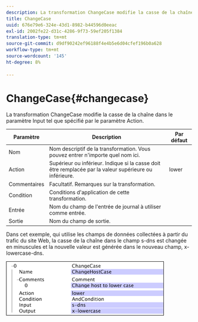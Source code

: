 ```yaml
---
description: La transformation ChangeCase modifie la casse de la chaîne dans le paramètre Input tel que spécifié par le paramètre Action.
title: ChangeCase
uuid: 676e79e6-324e-43d1-8982-b44596d0eeac
exl-id: 2002fe22-d31c-4286-9f73-59ef205f1384
translation-type: tm+mt
source-git-commit: d9df90242ef96188f4e4b5e6d04cfef196b0a628
workflow-type: tm+mt
source-wordcount: '145'
ht-degree: 8%

---
```


# ChangeCase{#changecase}

La transformation ChangeCase modifie la casse de la chaîne dans le paramètre Input tel que spécifié par le paramètre Action.

| Paramètre | Description | Par défaut |
|---|---|---|
| Nom | Nom descriptif de la transformation. Vous pouvez entrer n&#39;importe quel nom ici. |  |
| Action | Supérieur ou inférieur. Indique si la casse doit être remplacée par la valeur supérieure ou inférieure. | lower |
| Commentaires | Facultatif. Remarques sur la transformation. |  |
| Condition | Conditions d&#39;application de cette transformation. |  |
| Entrée | Nom du champ de l&#39;entrée de journal à utiliser comme entrée. |  |
| Sortie | Nom du champ de sortie. |  |

Dans cet exemple, qui utilise les champs de données collectées à partir du trafic du site Web, la casse de la chaîne dans le champ s-dns est changée en minuscules et la nouvelle valeur est générée dans le nouveau champ, x-lowercase-dns.

![](assets/cfg_TransformationType_ChangeCase.png)
